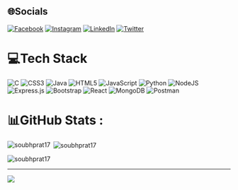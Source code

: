 
## 🌐Socials
[![Facebook](https://img.shields.io/badge/Facebook-%231877F2.svg?logo=Facebook&logoColor=white)](https://facebook.com/soubhagya.pratik.9) [![Instagram](https://img.shields.io/badge/Instagram-%23E4405F.svg?logo=Instagram&logoColor=white)](https://instagram.com/popa_pratik) [![LinkedIn](https://img.shields.io/badge/LinkedIn-%230077B5.svg?logo=linkedin&logoColor=white)](https://linkedin.com/in/soubhagya-pratik-1b3ba61b4) [![Twitter](https://img.shields.io/badge/Twitter-%231DA1F2.svg?logo=Twitter&logoColor=white)](https://twitter.com/popa_pratik) 

# 💻Tech Stack
![C](https://img.shields.io/badge/c-%2300599C.svg?style=flat&logo=c&logoColor=white) ![CSS3](https://img.shields.io/badge/css3-%231572B6.svg?style=flat&logo=css3&logoColor=white) ![Java](https://img.shields.io/badge/java-%23ED8B00.svg?style=flat&logo=java&logoColor=white) ![HTML5](https://img.shields.io/badge/html5-%23E34F26.svg?style=flat&logo=html5&logoColor=white) ![JavaScript](https://img.shields.io/badge/javascript-%23323330.svg?style=flat&logo=javascript&logoColor=%23F7DF1E) ![Python](https://img.shields.io/badge/python-3670A0?style=flat&logo=python&logoColor=ffdd54) ![NodeJS](https://img.shields.io/badge/node.js-6DA55F?style=flat&logo=node.js&logoColor=white) ![Express.js](https://img.shields.io/badge/express.js-%23404d59.svg?style=flat&logo=express&logoColor=%2361DAFB) ![Bootstrap](https://img.shields.io/badge/bootstrap-%23563D7C.svg?style=flat&logo=bootstrap&logoColor=white) ![React](https://img.shields.io/badge/react-%2320232a.svg?style=flat&logo=react&logoColor=%2361DAFB) ![MongoDB](https://img.shields.io/badge/MongoDB-%234ea94b.svg?style=flat&logo=mongodb&logoColor=white) ![Postman](https://img.shields.io/badge/Postman-FF6C37?style=flat&logo=postman&logoColor=white) 
# 📊GitHub Stats :
<!--![](https://github-readme-stats.vercel.app/api?username=SoubhPrat17&theme=vue-dark&hide_border=true&include_all_commits=false&count_private=true)<br/>-->
<!--![](https://github-readme-streak-stats.herokuapp.com/?user=SoubhPrat17&theme=vue-dark&hide_border=true)<br/>
![](https://github-readme-stats.vercel.app/api/top-langs/?username=SoubhPrat17&theme=vue-dark&hide_border=true&include_all_commits=false&count_private=true&layout=compact)-->

<p><img align="left" src="https://github-readme-stats.vercel.app/api/top-langs?username=soubhprat17&show_icons=true&locale=en&layout=compact" alt="soubhprat17" /></p>

<p>&nbsp;<img align="center" src="https://github-readme-stats.vercel.app/api?username=soubhprat17&show_icons=true&locale=en" alt="soubhprat17" /></p>

<p><img align="center" src="https://github-readme-streak-stats.herokuapp.com/?user=soubhprat17&" alt="soubhprat17" /></p>

---
[![](https://visitcount.itsvg.in/api?id=SoubhPrat17&icon=2&color=9)](https://visitcount.itsvg.in)
